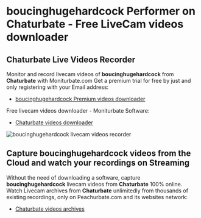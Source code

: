 # boucinghugehardcock Performer on Chaturbate - Free LiveCam videos downloader

## Chaturbate Live Videos Recorder

Monitor and record livecam videos of **boucinghugehardcock** from **Chaturbate** with Moniturbate.com
Get a premium trial for free by just and only registering with your Email address:
* [boucinghugehardcock Premium videos downloader](https://moniturbate.com/request-demo-licence-key.html)

Free livecam videos downloader - Moniturbate Software:
* [Chaturbate videos downloader](https://moniturbate.com/moniturbate-download-software.html)

![boucinghugehardcock livecam videos recorder](https://peachurnet.com/templates/moniturbate-software.png)


## Capture boucinghugehardcock videos from the Cloud and watch your recordings on Streaming

Without the need of downloading a software, capture **boucinghugehardcock** livecam videos from **Chaturbate** 100% online.
Watch Livecam archives from **Chaturbate** unlimitedly from thousands of existing recordings, only on Peachurbate.com and its websites network:
* [Chaturbate videos archives](https://peachurnet.com/)